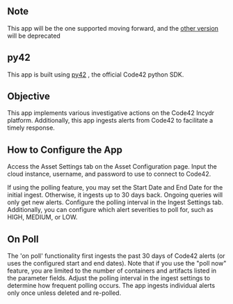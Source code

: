 [comment]: # " File: readme.md"
[comment]: # ""
[comment]: # "  Copyright (c) Code42, 2022"
[comment]: # ""
[comment]: # "  Licensed under the Apache License, Version 2.0 (the \"License\");"
[comment]: # "  you may not use this file except in compliance with the License."
[comment]: # "  You may obtain a copy of the License at"
[comment]: # ""
[comment]: # "      http://www.apache.org/licenses/LICENSE-2.0"
[comment]: # ""
[comment]: # "  Unless required by applicable law or agreed to in writing, software distributed under"
[comment]: # "  the License is distributed on an \"AS IS\" BASIS, WITHOUT WARRANTIES OR CONDITIONS OF ANY KIND,"
[comment]: # "  either express or implied. See the License for the specific language governing permissions"
[comment]: # "  and limitations under the License."
[comment]: # ""

## Note

This app will be the one supported moving forward, and the [other version](https://github.com/splunk-soar-connectors/code42) will be deprecated

## py42

This app is built using [py42](https://github.com/code42/py42) , the official Code42 python SDK.

## Objective

This app implements various investigative actions on the Code42 Incydr platform. Additionally, this
app ingests alerts from Code42 to facilitate a timely response.

## How to Configure the App

Access the Asset Settings tab on the Asset Configuration page. Input the cloud instance, username,
and password to use to connect to Code42.

If using the polling feature, you may set the Start Date and End Date for the initial ingest.
Otherwise, it ingests up to 30 days back. Ongoing queries will only get new alerts. Configure the
polling interval in the Ingest Settings tab. Additionally, you can configure which alert severities
to poll for, such as HIGH, MEDIUM, or LOW.

## On Poll

The 'on poll' functionality first ingests the past 30 days of Code42 alerts (or uses the configured
start and end dates). Note that if you use the "poll now" feature, you are limited to the number of
containers and artifacts listed in the parameter fields. Adjust the polling interval in the ingest
settings to determine how frequent polling occurs. The app ingests individual alerts only once
unless deleted and re-polled.
